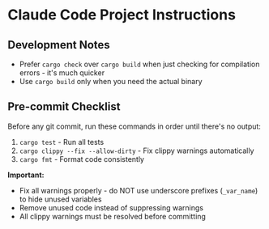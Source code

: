 # Claude Code Project Instructions

## Development Notes

- Prefer `cargo check` over `cargo build` when just checking for compilation errors - it's much quicker
- Use `cargo build` only when you need the actual binary

## Pre-commit Checklist

Before any git commit, run these commands in order until there's no output:

1. `cargo test` - Run all tests
2. `cargo clippy --fix --allow-dirty` - Fix clippy warnings automatically
3. `cargo fmt` - Format code consistently

**Important:** 
- Fix all warnings properly - do NOT use underscore prefixes (`_var_name`) to hide unused variables
- Remove unused code instead of suppressing warnings
- All clippy warnings must be resolved before committing